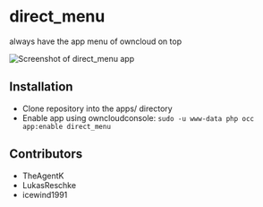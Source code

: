 # direct_menu
always have the app menu of owncloud on top

![Screenshot of direct_menu app](https://bitgrid.net/~jus/direct_menu.png)


## Installation

- Clone repository into the apps/ directory
- Enable app using owncloudconsole: ```sudo -u www-data php occ app:enable direct_menu```

## Contributors

- TheAgentK
- LukasReschke
- icewind1991
